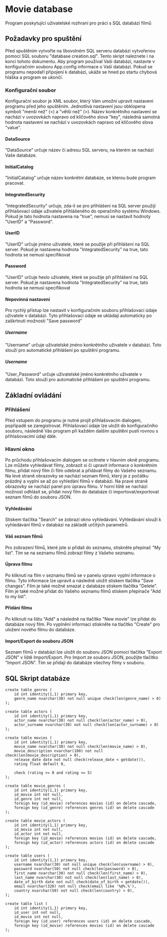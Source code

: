 # Movie database

Program poskytující uživatelské rozhraní pro práci s SQL databází filmů

## Požadavky pro spuštění
Před spuštěním vytvořte na libovolném SQL serveru databázi vytvořenou pomocí SQL souboru "database creation.sql". Tento skript naleznete i na konci tohoto dokumentu. Aby program používal Vaši databázi, nastavte v konfiguračním souboru App.config informace o Vaší databázi. Pokud se programu nepodaří připojení k databázi, ukáže se hned po startu chybová hláška a program se ukončí.

### Konfigurační soubor
Konfigurační soubor je XML soubor, který Vám umožní upravit nastavení programu před jeho spuštěním. Jednotlivá nastavení jsou obklopena symboli "menší než" (<) a "větší než" (>). Název konkrétního nastavení se nachází v uvozovkách napravo od klíčového slova "key", následná samotná hodnota nastavení se nachází v uvozovkách napravo od klíčového slova "value".

#### DataSource
"DataSource" určuje název či adresu SQL serveru, na kterém se nachází Vaše databáze.

#### InitialCatalog
"InitialCatalog" určuje název konkrétní databáze, se kterou bude program pracovat.

#### IntegratedSecurity
"IntegratedSecurity" určuje, zda-li se pro přihlášení na SQL server použijí přihlašovací údaje uživatele přihlášeného do operačního systému Windows. Pokud je tato hodnota nastavena na "true", nemusí se nastavit hodnoty "UserID" a "Password".

#### UserID
"UserID" určuje jméno uživatele, které se použije při přihlášení na SQL server. Pokud je nastavena hodnota "IntegratedSecurity" na true, tato hodnota se nemusí specifikovat

#### Password
"UserID" určuje heslo uživatele, které se použije při přihlášení na SQL server. Pokud je nastavena hodnota "IntegratedSecurity" na true, tato hodnota se nemusí specifikovat

#### Nepovinná nastavení

Pro rychlý přístup lze nastavit v konfiguračním souboru přihlašovací údaje uživatele v databázi. Tyto přihlašovací údaje se ukládají automaticky po zaškrtnutí možnosti "Save password"

##### Username
"Username" určuje uživatelské jméno konkrétního uživatele v databázi. Toto slouží pro automatické přihlášení po spuštění programu.

##### Username
"User_Password" určuje uživatelské jméno konkrétního uživatele v databázi. Toto slouží pro automatické přihlášení po spuštění programu.

## Základní ovládání

### Přihlášení
Před vstupem do programu je nutné projít přihlašovacím dialogem, popřípadě se zaregistrovat. Přihlašovací údaje lze uložit do konfiguračního souboru, následně Vás program při každém dalším spuštění pustí rovnou s přihlašovacími údaji dále.

### Hlavní okno
Po průchodu přihlašovacím dialogem se ocitnete v hlavním okně programu. Lze můžete vyhledávat filmy, zobrazit si či upravit informace o konkrétním filmu, přidat nový film či film odebrat a přidávat filmy do Vašeho seznamu. Na levé straně obrazovky se nachází seznam filmů, který je z počátku prázdný a vyplní se až po vyhledání filmů v databázi. Na pravé straně obrazovky se nachází panel pro úpravu filmu. V horní liště se nachází možnost odhlásit se, přidat nový film do databáze či importovat/exportovat seznam filmů do souboru JSON.

#### Vyhledávání
Stiskem tlačítka "Search" se zobrazí okno vyhledávání. Vyhledávání slouží k vyhledávání filmů v databázi na základě určitých parametrů.

#### Váš seznam filmů
Pro zobrazení filmů, které jste si přidali do seznamu, stiskněte přepínač "My list". Tím se na seznamu filmů zobrazí filmy z Vašeho seznamu.

#### Úprava filmu
Po kliknutí na film v seznamu filmů se v panelu vpravo vyplní informace o filmu. Tyto informace lze upravit a následně uložit stiskem tlačítka "Save changes". Film je také možné smazat z databáze stiskem tlačítka "Delete". Film je také možné přidat do Vašeho seznamu filmů stiskem přepínače "Add to my list".

#### Přidání filmu
Po kliknutí na lištu "Add" a následně na tlačítko "New movie" lze přidat do databáze nový film. Po vyplnění informací stiskněte na tlačítko "Create" pro uložení nového filmu do databáze.

#### Import/Export do souboru JSON
Seznam filmů v databázi lze uložit do souboru JSON pomocí tlačítka "Export JSON" v liště Import/Export. Pro Import ze souboru JSON, použijte tlačítko "Import JSON". Tím se přidají do databáze všechny filmy v souboru.

## SQL Skript databáze

```
create table genres (
	id int identity(1,1) primary key,
	genre_name nvarchar(30) not null unique check(len(genre_name) > 0)
);

create table actors (
	id int identity(1,1) primary key,
	actor_name nvarchar(30) not null check(len(actor_name) > 0),
	actor_surname nvarchar(30) not null check(len(actor_surname) > 0)
);

create table movies (
	id int identity(1,1) primary key,
	movie_name nvarchar(30) not null check(len(movie_name) > 0),
	movie_description nvarchar(100) not null check(len(movie_description) > 0),
	release_date date not null check(release_date < getdate()),
	rating float default 0,

	check (rating >= 0 and rating <= 5)
);

create table movie_genres (
	id int identity(1,1) primary key,
	id_movie int not null,
	id_genre int not null,
	foreign key (id_movie) references movies (id) on delete cascade,
	foreign key (id_genre) references genres (id) on delete cascade
);

create table movie_actors (
	id int identity(1,1) primary key,
	id_movie int not null,
	id_actor int not null,
	foreign key (id_movie) references movies (id) on delete cascade,
	foreign key (id_actor) references actors (id) on delete cascade
);

create table users (
	id int identity(1,1) primary key,
	username nvarchar(30) not null unique check(len(username) > 0),
	password nvarchar(50) not null check(len(password) > 8), 
	first_name nvarchar(30) not null check(len(first_name) > 0),
	last_name nvarchar(30) not null check(len(last_name) > 0),
	date_of_birth date not null check(date_of_birth < getdate()),
	email nvarchar(320) not null check(email like '%@%.%'),
	country nvarchar(50) not null check(len(country) > 0),
);

create table list (
	id int identity(1,1) primary key,
	id_user int not null,
	id_movie int not null,
	foreign key (id_user) references users (id) on delete cascade,
	foreign key (id_movie) references movies (id) on delete cascade
);
```
